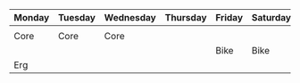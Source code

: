| Monday | Tuesday | Wednesday | Thursday | Friday | Saturday | Sunday |  
| ---- | ---- | ---- | ---- | ---- | ---- | ---- |  
|  |  |  |  |  |  |  |
| Core | Core | Core |  |  |  |  |
|  |  |  |  | Bike | Bike | Bike |
| Erg |  |  |  |  |  |  |
